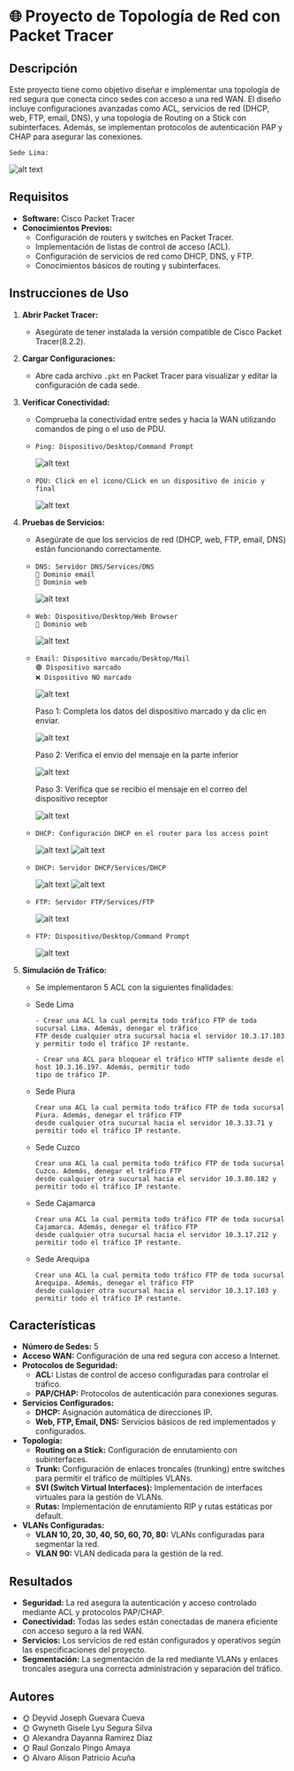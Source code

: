 # 🌐 Proyecto de Topología de Red con Packet Tracer 

## Descripción

Este proyecto tiene como objetivo diseñar e implementar una topología de red segura que conecta cinco sedes con acceso a una red WAN. El diseño incluye configuraciones avanzadas como ACL, servicios de red (DHCP, web, FTP, email, DNS), y una topología de Routing on a Stick con subinterfaces. Además, se implementan protocolos de autenticación PAP y CHAP para asegurar las conexiones.

    Sede Lima:
![alt text](./Img/Sede_lima.png)

## Requisitos

- **Software:** Cisco Packet Tracer
- **Conocimientos Previos:** 
  - Configuración de routers y switches en Packet Tracer.
  - Implementación de listas de control de acceso (ACL).
  - Configuración de servicios de red como DHCP, DNS, y FTP.
  - Conocimientos básicos de routing y subinterfaces.

## Instrucciones de Uso

1. **Abrir Packet Tracer:** 
   - Asegúrate de tener instalada la versión compatible de Cisco Packet Tracer(8.2.2).
2. **Cargar Configuraciones:**
   - Abre cada archivo `.pkt` en Packet Tracer para visualizar y editar la configuración de cada sede.
3. **Verificar Conectividad:**
   - Comprueba la conectividad entre sedes y hacia la WAN utilizando comandos de ping o el uso de PDU.
   -     Ping: Dispositivo/Desktop/Command Prompt
       ![alt text](./Img/Ping_dispositivo.png)
   -     PDU: Click en el icono/CLick en un dispositivo de inicio y final
       ![alt text](./Img/PDU_dispositivo.png) 
4. **Pruebas de Servicios:**
   - Asegúrate de que los servicios de red (DHCP, web, FTP, email, DNS) están funcionando correctamente.
   -     DNS: Servidor DNS/Services/DNS
         🔵 Dominio email
         🔴 Dominio web
        ![alt text](./Img/Dominio_DNS.png)
   -     Web: Dispositivo/Desktop/Web Browser
         🔴 Dominio web
        ![alt text](./Img/Servicio_Web.png) 
   -     Email: Dispositivo marcado/Desktop/Mail
         🟢 Dispositivo marcado
         ❌ Dispositivo NO marcado
       ![alt text](./Img/Dispositivos.png)

       Paso 1: Completa los datos del dispositivo marcado y da clic en enviar.
        
       ![alt text](./Img/Completar_datos.png) 

       Paso 2: Verifica el envio del mensaje en la parte inferior

       ![alt text](./Img/Verificar_envio.png)

       Paso 3: Verifica que se recibio el mensaje en el correo del dispositivo receptor
    
       ![alt text](./Img/Verificar_receptor.png)
        
   -     DHCP: Configuración DHCP en el router para los access point
       ![alt text](./Img/DHCP_router.png)
       ![alt text](./Img/DHCP_dispositivo.png)

   -     DHCP: Servidor DHCP/Services/DHCP
       ![alt text](./Img/DHCP_server.png)
       ![alt text](./Img/DHCP_dispositivo_server.png)

   -     FTP: Servidor FTP/Services/FTP
       ![alt text](./Img/FTP_server.png)
   -     FTP: Dispositivo/Desktop/Command Prompt
       ![alt text](./Img/FTP_dispositivo.png)   
       
5. **Simulación de Tráfico:**
   - Se implementaron 5 ACL con la siguientes finalidades:
   -    Sede Lima
   
            - Crear una ACL la cual permita todo tráfico FTP de toda sucursal Lima. Además, denegar el tráfico 
            FTP desde cualquier otra sucursal hacia el servidor 10.3.17.103 y permitir todo el tráfico IP restante.
        
            - Crear una ACL para bloquear el tráfico HTTP saliente desde el host 10.3.16.197. Además, permitir todo 
            tipo de tráfico IP.        
   -    Sede Piura

            Crear una ACL la cual permita todo tráfico FTP de toda sucursal Piura. Además, denegar el tráfico FTP 
            desde cualquier otra sucursal hacia el servidor 10.3.33.71 y permitir todo el tráfico IP restante.
        
   -    Sede Cuzco
        
            Crear una ACL la cual permita todo tráfico FTP de toda sucursal Cuzco. Además, denegar el tráfico FTP 
            desde cualquier otra sucursal hacia el servidor 10.3.80.182 y permitir todo el tráfico IP restante.
        
   -    Sede Cajamarca
        
            Crear una ACL la cual permita todo tráfico FTP de toda sucursal Cajamarca. Además, denegar el tráfico FTP 
            desde cualquier otra sucursal hacia el servidor 10.3.17.212 y permitir todo el tráfico IP restante.
        
   -    Sede Arequipa
        
            Crear una ACL la cual permita todo tráfico FTP de toda sucursal Arequipa. Además, denegar el tráfico FTP 
            desde cualquier otra sucursal hacia el servidor 10.3.17.103 y permitir todo el tráfico IP restante.

## Características

- **Número de Sedes:** 5
- **Acceso WAN:** Configuración de una red segura con acceso a Internet.
- **Protocolos de Seguridad:**
  - **ACL:** Listas de control de acceso configuradas para controlar el tráfico.
  - **PAP/CHAP:** Protocolos de autenticación para conexiones seguras.
- **Servicios Configurados:**
  - **DHCP:** Asignación automática de direcciones IP.
  - **Web, FTP, Email, DNS:** Servicios básicos de red implementados y configurados.
- **Topología:**
  - **Routing on a Stick:** Configuración de enrutamiento con subinterfaces.
  - **Trunk:** Configuración de enlaces troncales (trunking) entre switches para permitir el tráfico de múltiples VLANs.
  - **SVI (Switch Virtual Interfaces):** Implementación de interfaces virtuales para la gestión de VLANs.
  - **Rutas:** Implementación de enrutamiento RIP y rutas estáticas por     default.
- **VLANs Configuradas:**
  - **VLAN 10, 20, 30, 40, 50, 60, 70, 80:** VLANs configuradas para segmentar la red.
  - **VLAN 90:** VLAN dedicada para la gestión de la red.


## Resultados

- **Seguridad:** La red asegura la autenticación y acceso controlado mediante ACL y protocolos PAP/CHAP.
- **Conectividad:** Todas las sedes están conectadas de manera eficiente con acceso seguro a la red WAN.
- **Servicios:** Los servicios de red están configurados y operativos según las especificaciones del proyecto.
- **Segmentación:** La segmentación de la red mediante VLANs y enlaces troncales asegura una correcta administración y separación del tráfico.

## Autores

- 🌞 Deyvid Joseph Guevara Cueva
- 🌞 Gwyneth Gisele Lyu Segura Silva
- 🌞 Alexandra Dayanna Ramirez Díaz
- 🌞 Raul Gonzalo Pingo Amaya
- 🌞 Alvaro Alison Patricio Acuña